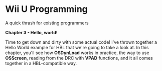 # Wii U Programming
A quick thrash for existing programmers

**Chapter 3 - Hello, world!**

Time to get down and dirty with some actual code! I've thrown together a Hello World example for HBL that we're going to take a look at. In this chapter, you'll see how **OSDynLoad** works in practice, the way to use **OSScreen**, reading from the DRC with **VPAD** functions, and it all comes together in a HBL-compatible way.
